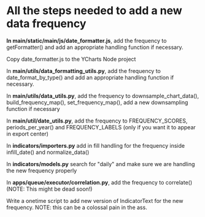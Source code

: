 # All the steps needed to add a new data frequency

**In main/static/main/js/date_formatter.js**, add the frequency to getFormatter() and
add an appropriate handling function if necessary.

Copy date_formatter.js to the YCharts Node project


In **main/utils/data_formatting_utils.py**, add the frequency to date_format_by_type() and
add an appropriate handling function if necessary.

In **main/utils/data_utils.py**, add the frequency to downsample_chart_data(), build_frequency_map(), set_frequency_map(), add a new downsampling function if necessary

In **main/util/date_utils.py**, add the frequency to FREQUENCY_SCORES, periods_per_year() and
FREQUENCY_LABELS (only if you want it to appear in export center)


In **indicators/importers.py** add in fill handling for the frequency inside infill_date() and normalize_data()

In **indicators/models.py** search for "daily" and make sure we are handling the new frequency properly


In **apps/queue/executor/correlation.py**, add the frequency to correlate() (NOTE: This might be dead soon!)

Write a onetime script to add new version of IndicatorText for the new frequency.
NOTE: this can be a colossal pain in the ass.
